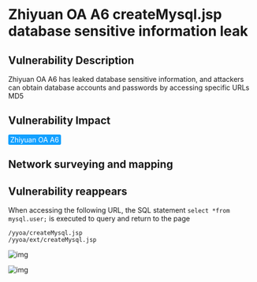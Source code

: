 # Zhiyuan OA A6 createMysql.jsp database sensitive information leak

## Vulnerability Description

Zhiyuan OA A6 has leaked database sensitive information, and attackers can obtain database accounts and passwords by accessing specific URLs MD5

## Vulnerability Impact

<span style="background-color:rgb(18, 160, 255); padding: 2px 4px; border-radius: 3px; color: white;">Zhiyuan OA A6</span>

## Network surveying and mapping



## Vulnerability reappears

When accessing the following URL, the SQL statement `select *from mysql.user;` is executed to query and return to the page

```plain
/yyoa/createMysql.jsp
/yyoa/ext/createMysql.jsp
```

![img](https://raw.githubusercontent.com/PeiQi0/PeiQi-WIKI-Book/refs/heads/main/docs/.vuepress/../.vuepress/public/img/1645629877032-94a29b56-2632-4bff-8fbc-75dac6ab2ae6.png)



![img](https://raw.githubusercontent.com/PeiQi0/PeiQi-WIKI-Book/refs/heads/main/docs/.vuepress/../.vuepress/public/img/1645629883438-65aaa8f2-5d16-48a7-a92b-a5e37a737f71.png)